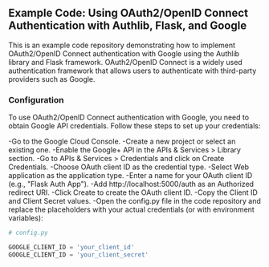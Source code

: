 ## Example Code: Using OAuth2/OpenID Connect Authentication with Authlib, Flask, and Google

This is an example code repository demonstrating how to implement OAuth2/OpenID Connect authentication with Google using the Authlib library and Flask framework. OAuth2/OpenID Connect is a widely used authentication framework that allows users to authenticate with third-party providers such as Google.

### Configuration

To use OAuth2/OpenID Connect authentication with Google, you need to obtain Google API credentials. Follow these steps to set up your credentials:

-Go to the Google Cloud Console.
-Create a new project or select an existing one.
-Enable the Google+ API in the APIs & Services > Library section.
-Go to APIs & Services > Credentials and click on Create Credentials.
-Choose OAuth client ID as the credential type.
-Select Web application as the application type.
-Enter a name for your OAuth client ID (e.g., "Flask Auth App").
-Add http://localhost:5000/auth as an Authorized redirect URI.
-Click Create to create the OAuth client ID.
-Copy the Client ID and Client Secret values.
-Open the config.py file in the code repository and replace the placeholders with your actual credentials (or with environment variables):

```python
# config.py

GOOGLE_CLIENT_ID = 'your_client_id'
GOOGLE_CLIENT_ID = 'your_client_secret'
```
